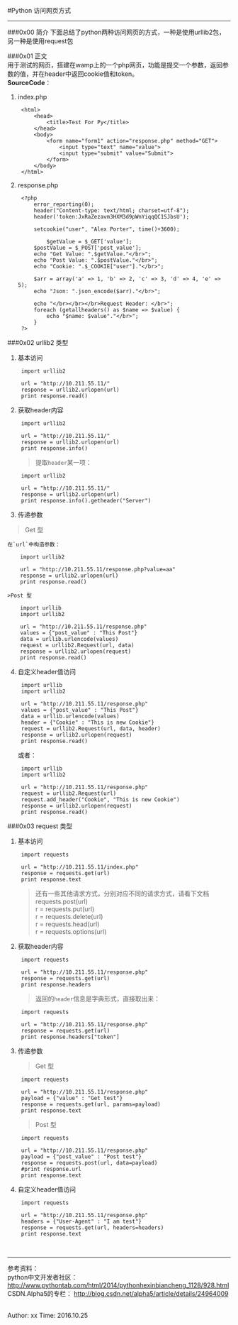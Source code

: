 #Python 访问网页方式  

----------------------------------------------
  
###0x00 简介
下面总结了python两种访问网页的方式，一种是使用urllib2包，另一种是使用request包  
  
###0x01 正文  
用于测试的网页，搭建在wamp上的一个php网页，功能是提交一个参数，返回参数的值，并在header中返回cookie值和token。  
__SourceCode__：  

1. index.php

		<html>			<head>				<title>Test For Py</title>			</head>			<body>				<form name="form1" action="response.php" method="GET">					<input type="text" name="value">					<input type="submit" value="Submit">				</form>			</body>		</html>
	
2. response.php  

		<?php			error_reporting(0);			header("Content-type: text/html; charset=utf-8");			header('token:JxRaZezavm3HXM3d9pWnYiqqQC1SJbsU');				setcookie("user", "Alex Porter", time()+3600);					$getValue = $_GET['value'];			$postValue = $_POST['post_value'];			echo "Get Value: ".$getValue."</br>";			echo "Post Value: ".$postValue."</br>";			echo "Cookie: ".$_COOKIE["user"]."</br>";					$arr = array('a' => 1, 'b' => 2, 'c' => 3, 'd' => 4, 'e' => 5);			echo "Json: ".json_encode($arr)."</br>";					echo "</br></br></br>Request Header: </br>";			foreach (getallheaders() as $name => $value) { 				echo "$name: $value"."</br>"; 			}				?>
	
###0x02 urllib2 类型  
1. 基本访问   

		import urllib2
		
		url = "http://10.211.55.11/"
		response = urllib2.urlopen(url)
		print response.read()


2. 获取header内容   

		import urllib2

		url = "http://10.211.55.11/"
		response = urllib2.urlopen(url)
		print response.info()

	>提取`header`某一项：  
	
		import urllib2

		url = "http://10.211.55.11/"
		response = urllib2.urlopen(url)
		print response.info().getheader("Server")

3. 传递参数  
>Get 型  

	在`url`中构造参数：  
	
		import urllib2

		url = "http://10.211.55.11/response.php?value=aa"
		response = urllib2.urlopen(url)
		print response.read()

	>Post 型  
	
		import urllib
		import urllib2

		url = "http://10.211.55.11/response.php"
		values = {"post_value" : "This Post"}
		data = urllib.urlencode(values)
		request = urllib2.Request(url, data)
		response = urllib2.urlopen(request)
		print response.read()


4. 自定义header值访问    

		import urllib
		import urllib2

		url = "http://10.211.55.11/response.php"
		values = {"post_value" : "This Post"}
		data = urllib.urlencode(values)
		header = {"Cookie" : "This is new Cookie"}
		request = urllib2.Request(url, data, header)
		response = urllib2.urlopen(request)
		print response.read()

	或者：  
	
		import urllib
		import urllib2

		url = "http://10.211.55.11/response.php"
		request = urllib2.Request(url)
		request.add_header("Cookie", "This is new Cookie")
		response = urllib2.urlopen(request)
		print response.read()


###0x03 request 类型
1. 基本访问   

		import requests

		url = "http://10.211.55.11/index.php"
		response = requests.get(url)
		print response.text

	>还有一些其他请求方式，分别对应不同的请求方式，请看下文档  
	>requests.post(url)  
	>r = requests.put(url)  
	>r = requests.delete(url)  
	>r = requests.head(url)  
	>r = requests.options(url)  

2. 获取header内容   

		import requests

		url = "http://10.211.55.11/response.php"
		response = requests.get(url)
		print response.headers

	>返回的`header`信息是字典形式，直接取出来：  
	
		import requests

		url = "http://10.211.55.11/response.php"
		response = requests.get(url)
		print response.headers["token"]

3. 传递参数  

	>Get 型
	
		import requests

		url = "http://10.211.55.11/response.php"
		payload = {"value" : "Get test"}
		response = requests.get(url, params=payload)
		print response.text
	
	>Post 型
	
		import requests

		url = "http://10.211.55.11/response.php"
		payload = {"post_value" : "Post test"}
		response = requests.post(url, data=payload)
		#print response.url
		print response.text

4. 自定义header值访问

		import requests

		url = "http://10.211.55.11/response.php"
		headers = {"User-Agent" : "I am test"}
		response = requests.get(url, headers=headers)
		print response.text








</br>

---------------------------------  
参考资料：  
python中文开发者社区：  <http://www.pythontab.com/html/2014/pythonhexinbiancheng_1128/928.html>
CSDN.Alpha5的专栏： <http://blog.csdn.net/alpha5/article/details/24964009> 

</br>
Author: xx  
Time: 2016.10.25


